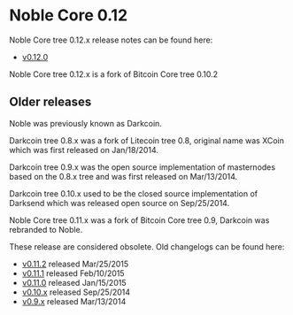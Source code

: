 Noble Core 0.12
==================

Noble Core tree 0.12.x release notes can be found here:
- [v0.12.0](release-notes/noble/release-notes-0.12.0.md)

Noble Core tree 0.12.x is a fork of Bitcoin Core tree 0.10.2



Older releases
--------------

Noble was previously known as Darkcoin.

Darkcoin tree 0.8.x was a fork of Litecoin tree 0.8, original name was XCoin
which was first released on Jan/18/2014.

Darkcoin tree 0.9.x was the open source implementation of masternodes based on
the 0.8.x tree and was first released on Mar/13/2014.

Darkcoin tree 0.10.x used to be the closed source implementation of Darksend
which was released open source on Sep/25/2014.

Noble Core tree 0.11.x was a fork of Bitcoin Core tree 0.9, Darkcoin was rebranded
to Noble.

These release are considered obsolete. Old changelogs can be found here:

- [v0.11.2](release-notes/noble/release-notes-0.11.2.md) released Mar/25/2015
- [v0.11.1](release-notes/noble/release-notes-0.11.1.md) released Feb/10/2015
- [v0.11.0](release-notes/noble/release-notes-0.11.0.md) released Jan/15/2015
- [v0.10.x](release-notes/noble/release-notes-0.10.0.md) released Sep/25/2014
- [v0.9.x](release-notes/noble/release-notes-0.9.0.md) released Mar/13/2014
